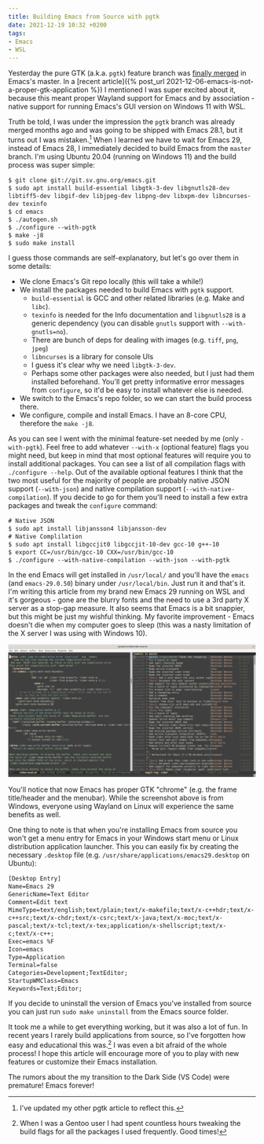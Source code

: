 ```yaml
---
title: Building Emacs from Source with pgtk
date: 2021-12-19 10:32 +0200
tags:
- Emacs
- WSL
---
```


Yesterday the pure GTK (a.k.a. `pgtk`) feature branch was [finally merged](https://www.reddit.com/r/emacs/comments/rj8k32/the_pgtk_pure_gtk_branch_was_merged/) in Emacs's master.
In a [recent article]({% post_url 2021-12-06-emacs-is-not-a-proper-gtk-application %}) I mentioned
I was super excited about it, because this meant proper Wayland support for Emacs and by association - native support
for running Emacs's GUI version on Windows 11 with WSL.

Truth be told, I was under the impression the `pgtk` branch was already merged months ago and was going to be shipped with Emacs 28.1, but it turns out I was mistaken.[^1]
When I learned we have to wait for Emacs 29, instead of Emacs 28, I immediately decided to build Emacs from the `master` branch. I'm using
Ubuntu 20.04 (running on Windows 11) and the build process was super simple:

``` shellsession
$ git clone git://git.sv.gnu.org/emacs.git
$ sudo apt install build-essential libgtk-3-dev libgnutls28-dev libtiff5-dev libgif-dev libjpeg-dev libpng-dev libxpm-dev libncurses-dev texinfo
$ cd emacs
$ ./autogen.sh
$ ./configure --with-pgtk
$ make -j8
$ sudo make install
```

I guess those commands are self-explanatory, but let's go over them in some details:

* We clone Emacs's Git repo locally (this will take a while!)
* We install the packages needed to build Emacs with `pgtk` support.
  * `build-essential` is GCC and other related libraries (e.g. Make and `libc`).
  * `texinfo` is needed for the Info documentation and `libgnutls28` is a generic dependency (you can disable `gnutls` support with `--with-gnutls=no`).
  * There are bunch of deps for dealing with images (e.g. `tiff`, `png`, `jpeg`)
  * `libncurses` is a library for console UIs
  * I guess it's clear why we need `libgtk-3-dev`.
  * Perhaps some other packages were also needed, but I just had them installed beforehand. You'll get pretty informative error messages from `configure`, so it'd be easy to install whatever else is needed.
* We switch to the Emacs's repo folder, so we can start the build process there.
* We configure, compile and install Emacs. I have an 8-core CPU, therefore the `make -j8`.

As you can see I went with the minimal feature-set needed by me (only
`-with-pgtk`). Feel free to add whatever `--with-x` (optional feature) flags you
might need, but keep in mind that most optional features will require you to
install additional packages. You can see a list of all compilation flags with
`./configure --help`. Out of the available optional features I think that the two most
useful for the majority of people are probably native JSON support (`--with-json`) and
native compilation support (`--with-native-compilation`). If you decide to go for them you'll need to install a few extra packages and tweak the `configure` command:

``` shellsession
# Native JSON
$ sudo apt install libjansson4 libjansson-dev
# Native Complilation
$ sudo apt install libgccjit0 libgccjit-10-dev gcc-10 g++-10
$ export CC=/usr/bin/gcc-10 CXX=/usr/bin/gcc-10
$ ./configure --with-native-compilation --with-json --with-pgtk
```

In the end Emacs will get installed in `/usr/local/` and you'll have the `emacs` (and `emacs-29.0.50`) binary under `/usr/local/bin`. Just run it and that's it. I'm writing this article from my brand new
Emacs 29 running on WSL and it's gorgeous - gone are the blurry fonts and the need to use a 3rd party X server as a stop-gap measure. It also seems that Emacs is a bit snappier, but this might
be just my wishful thinking. My favorite improvement - Emacs doesn't die when my computer goes to sleep (this was a nasty limitation of the X server I was using with Windows 10).

![emacs_with_pgtk.png](/assets/images/emacs_with_pgtk.png)

You'll notice that now Emacs has proper GTK "chrome" (e.g. the frame
title/header and the menubar). While the screenshot above is from Windows,
everyone using Wayland on Linux will experience the same benefits as well.

One thing to note is that when you're installing Emacs from source you won't get a menu entry for Emacs in your Windows start menu or Linux distribution application launcher.
This you can easily fix by creating the necessary `.desktop` file (e.g. `/usr/share/applications/emacs29.desktop` on Ubuntu):

```
[Desktop Entry]
Name=Emacs 29
GenericName=Text Editor
Comment=Edit text
MimeType=text/english;text/plain;text/x-makefile;text/x-c++hdr;text/x-c++src;text/x-chdr;text/x-csrc;text/x-java;text/x-moc;text/x-pascal;text/x-tcl;text/x-tex;application/x-shellscript;text/x-c;text/x-c++;
Exec=emacs %F
Icon=emacs
Type=Application
Terminal=false
Categories=Development;TextEditor;
StartupWMClass=Emacs
Keywords=Text;Editor;
```

If you decide to uninstall the version of Emacs you've installed from source you can just run `sudo make uninstall` from the Emacs source folder.

It took me a while to get everything working, but it was also a lot of fun. In recent years I rarely build applications from source,
so I've forgotten how easy and educational this was.[^2] I was even a bit afraid of the whole process! I hope this article will encourage
more of you to play with new features or customize their Emacs installation.

The rumors about the my transition to the Dark Side (VS Code) were premature! Emacs forever!

[^1]: I've updated my other pgtk article to reflect this.
[^2]: When I was a Gentoo user I had spent countless hours tweaking the build flags for all the packages I used frequently. Good times!
